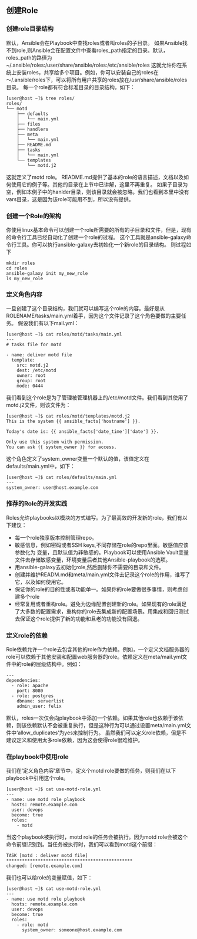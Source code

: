 ## 创建Role
### 创建role目录结构
默认，Ansible会在Playbook中查找roles或者叫roles的子目录。
如果Ansible找不到role,则Ansible会在配置文件中查看roles_path指定的目录。默认，roles_path的路径为
~/.ansible/roles:/user/share/ansible/roles:/etc/ansible/roles
这就允许你在系统上安装roles，共享给多个项目。例如，你可以安装自己的roles在～/.ansible/roles下，可以将所有用户共享的roles放在/usr/share/ansible/roles目录。
每一个role都有符合标准目录的目录结构，如下：
```
[user@host ~]$ tree roles/
roles/
└── motd
    ├── defaults
    │   └── main.yml
    ├── files
    ├── handlers
    ├── meta
    │   └── main.yml
    ├── README.md
    ├── tasks
    │   └── main.yml
    └── templates
        └── motd.j2
```
这就定义了motd role。
README.md提供了基本的role的语言描述，文档以及如何使用它的例子等。其他的目录在上节中已讲解，这里不再重复。
如果子目录为空，例如本例子中的hanlder目录，则该目录就会被忽略。我们也看到本里中没有vars目录，这是因为该role可能用不到，所以没有提供。
### 创建一个Role的架构
你使用linux基本命令可以创建一个role所需要的所有的子目录和文件，但是，现有的命令行工具已经自动化了创建一个role的过程。
这个工具就是ansible-galaxy命令行工具。你可以执行ansible-galaxy去初始化一个新role的目录结构。
则过程如下
```
mkdir roles
cd roles
ansible-galaxy init my_new_role
ls my_new_role
```
### 定义角色内容
一旦创建了这个目录结构，我们就可以编写这个role的内容。最好是从ROLENAME/tasks/main.yml着手，因为这个文件记录了这个角色要做的主要任务。
假设我们有以下mail.yml：
```
[user@host ~]$ cat roles/motd/tasks/main.yml
---
# tasks file for motd

- name: deliver motd file
  template:
    src: motd.j2
    dest: /etc/motd
    owner: root
    group: root
    mode: 0444
```
我们看到这个role是为了管理被管理机器上的/etc/motd文件。我们看到其使用了motd.j2文件，则该文件为：
```
[user@host ~]$ cat roles/motd/templates/motd.j2
This is the system {{ ansible_facts['hostname'] }}.

Today's date is: {{ ansible_facts['date_time']['date'] }}.

Only use this system with permission.
You can ask {{ system_owner }} for access.
```
这个角色定义了system_owner变量一个默认的值，该值定义在defaults/main.yml中，如下：
```
[user@host ~]$ cat roles/defaults/main.yml
---
system_owner: user@host.example.com
```
### 推荐的Role的开发实践

Roles允许playbooks以模块的方式编写。为了最高效的开发新的role，我们有以下建议：

- 每一个role独享版本控制管理repo。
- 敏感信息，例如密码或者SSH keys,不同存储在role的repo里面。敏感值应该参数化为  变量，且默认值为非敏感的。Playbook可以使用Ansible Vault变量文件去存储敏感变量，环境变量后者其他Ansible-playbook的选项。
- 用ansible-galaxy去初始化role,然后删除你不需要的目录和文件。
- 创建并维护READM.md和meta/main.yml文件去记录这个role的作用，谁写了它，以及如何使用它。
- 保证你的role的目的性或者功能单一。如果你的role要做很多事情，则考虑创建多个role
- 经常复用或者重构role。避免为边缘配置创建新的role。如果现有的role满足了大多数的配置需求，重构你的role去集成新的配置场景。用集成和回归测试去保证这个role提供了新的功能和且老的功能没有回退。
### 定义role的依赖
Role依赖允许一个role去包含其他的role作为依赖。例如，一个定义文档服务器的role可以依赖于其他安装和配置web服务器的role。依赖定义在meta/mail.yml文件中的role的层级结构中。例如：
```
---
dependencies:
  - role: apache
    port: 8080
  - role: postgres
    dbname: serverlist
    admin_user: felix
```
默认，roles一次仅会向playbook中添加一个依赖。如果其他role也依赖于该依赖，则该依赖默认不会被重复执行，但是这种行为可以通过设置meta/main.yml文件中‘allow_duplicates’为yes来控制行为。
虽然我们可以定义role依赖，但是不建议定义和使用太多role依赖，因为这会使得role很难维护。
### 在playbook中使用role
我们在‘定义角色内容’章节中，定义个motd role要做的任务，则我们在以下playbook中引用这个role。
```
[user@host ~]$ cat use-motd-role.yml
---
- name: use motd role playbook
  hosts: remote.example.com
  user: devops
  become: true
  roles:
    - motd
```
当这个playbook被执行时，motd role的任务会被执行。因为motd role会被这个命令前缀识别到。当任务被执行时，我们可以看到motd这个前缀：
```
TASK [motd : deliver motd file] ************************************************
changed: [remote.example.com]
```
我们也可以给role的变量赋值，如下：
```
[user@host ~]$ cat use-motd-role.yml
---
- name: use motd role playbook
  hosts: remote.example.com
  user: devops
  become: true
  roles:
    - role: motd
      system_owner: someone@host.example.com
```
